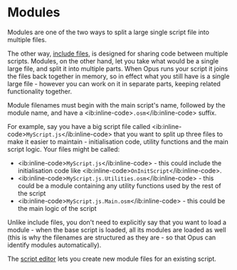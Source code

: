# Modules

Modules are one of the two ways to split a large single script file into multiple files.

The other way, [include files](include_files.md), is designed for sharing code between multiple scripts. Modules, on the other hand, let you take what would be a single large file, and split it into multiple parts. When Opus runs your script it joins the files back together in memory, so in effect what you still have is a single large file - however you can work on it in separate parts, keeping related functionality together.

Module filenames must begin with the main script's name, followed by the module name, and have a \<ib:inline-code\>`.osm`\</ib:inline-code\> suffix.

For example, say you have a big script file called \<ib:inline-code\>`MyScript.js`\</ib:inline-code\> that you want to split up three files to make it easier to maintain - initialisation code, utility functions and the main script logic. Your files might be called:

- \<ib:inline-code\>`MyScript.js`\</ib:inline-code\> - this could include the initialisation code like \<ib:inline-code\>`OnInitScript`\</ib:inline-code\>.
- \<ib:inline-code\>`MyScript.js.Utilities.osm`\</ib:inline-code\> - this could be a module containing any utility functions used by the rest of the script
- \<ib:inline-code\>`MyScript.js.Main.osm`\</ib:inline-code\> - this could be the main logic of the script

Unlike include files, you don't need to explicitly say that you want to load a module - when the base script is loaded, all its modules are loaded as well (this is why the filenames are structured as they are - so that Opus can identify modules automatically).

The [script editor](../script_editor/RAEDME.md) lets you create new module files for an existing script.
